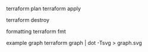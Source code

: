 terraform plan
terraform apply

terraform destroy

formatting
terraform fmt

example graph
terraform graph | dot -Tsvg > graph.svg
